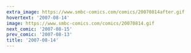 ```yaml
---
extra_image: https://www.smbc-comics.com/comics/20070814after.gif
hovertext: '2007-08-14'
image: https://www.smbc-comics.com/comics/20070814.gif
next_comic: '2007-08-15'
prev_comic: '2007-08-13'
title: '2007-08-14'
---
```


